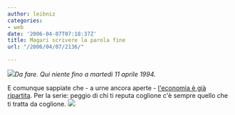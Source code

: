 ```yaml
---
author: leibniz
categories:
- web
date: '2006-04-07T07:18:37Z'
title: Magari scrivere la parola fine
url: "/2006/04/07/2136/"

---
```

![](https://www.leibniz-blogs.it/gallery/ajax-loader.gif)_Da fare. Qui niente fino a martedì 11 aprile 1994._

E comunque sappiate che - a urne ancora aperte - [l'economia è già ripartita](https://www.repubblica.it/2006/04/sezioni/economia/bankitalia-draghi/bankitalia-draghi/bankitalia-draghi.html). Per la serie: peggio di chi ti reputa coglione c'è sempre quello che ti tratta da coglione.
![](https://www.leibniz-blogs.it/gallery/evviva.jpg)
